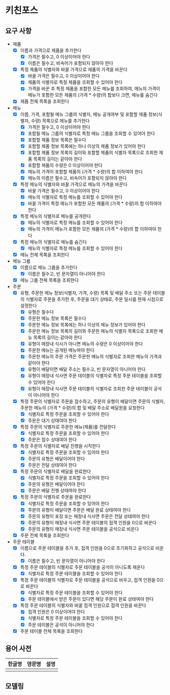 # 키친포스

## 요구 사항

- 제품
    - [x] 이름과 가격으로 제품을 추가한다
        - [x] 가격은 필수고, 0 이상이어야 한다
        - [x] 이름은 필수고, 비속어가 포함되지 않아야 한다
    - [x] 특정 제품의 식별자와 바꿀 가격으로 제품의 가격을 바꾼다
        - [x] 바꿀 가격은 필수고, 0 이상이어야 한다
        - [x] 제품의 식별자로 특정 제품을 조회할 수 있어야 한다
        - [x] 가격을 바꾼 후 특정 제품을 포함한 모든 메뉴를 조회하여, 메뉴의 가격이 메뉴가 포함한 모든 제품의 (가격 * 수량)의 합보다 크면, 메뉴를 숨긴다
    - [x] 제품 전체 목록을 조회한다
- 메뉴
    - [x] 이름, 가격, 포함될 메뉴 그룹의 식별자, 메뉴 공개여부 및 포함할 제품 정보(식별자, 수량) 목록으로 메뉴를 추가한다
        - [x] 가격은 필수고, 0 이상이어야 한다
        - [x] 포함될 메뉴 그룹의 식별자로 특정 메뉴 그룹을 조회할 수 있어야 한다
        - [x] 포함할 제품 정보 목록은 필수다
        - [x] 포함할 제품 정보 목록에는 하나 이상의 제품 정보가 있어야 한다
        - [x] 포함할 제품 정보 목록의 길이와 포함할 제품의 식별자 목록으로 조회한 제품 목록의 길이는 같아야 한다
        - [x] 포함할 제품의 수량은 0 이상이어야 한다
        - [x] 메뉴의 가격이 포함할 제품의 (가격 * 수량)의 합 이하여야 한다
        - [x] 메뉴의 이름은 필수고, 비속어가 포함되지 않아야 한다
    - [x] 특정 메뉴의 식별자와 바꿀 가격으로 메뉴의 가격을 바꾼다
        - [x] 바꿀 가격은 필수고, 0 이상이어야 한다
        - [x] 메뉴의 식별자로 특정 메뉴를 조회할 수 있어야 한다
        - [x] 바꿀 가격이 특정 메뉴가 포함한 모든 제품의 (가격 * 수량)의 합 이하여야 한다
    - [x] 특정 메뉴의 식별자로 메뉴를 공개한다
        - [x] 메뉴의 식별자로 특정 메뉴를 조회할 수 있어야 한다
        - [x] 메뉴의 가격이 메뉴가 포함한 모든 제품의 (가격 * 수량)의 합 이하여야 한다
    - [x] 특정 메뉴의 식별자로 메뉴를 숨긴다
        - [x] 메뉴의 식별자로 특정 메뉴를 조회할 수 있어야 한다
    - [x] 메뉴 전체 목록을 조회한다
- 메뉴 그룹
    - [x] 이름으로 메뉴 그룹을 추가한다
        - [x] 이름은 필수고, 빈 문자열이 아니어야 한다
    - [x] 메뉴 그룹 전체 목록을 조회한다
- 주문
    - [x] 유형, 주문한 메뉴 정보(식별자, 가격, 수량) 목록 및 배달 주소 또는 주문 테이블의 식별자로 주문을 추가한 후, 
            주문을 대기 상태로, 주문 일시를 현재 시점으로 설정한다
        - [x] 유형은 필수다
        - [x] 주문한 메뉴 정보 목록은 필수다
        - [x] 주문한 메뉴 정보 목록에는 하나 이상의 메뉴 정보가 있어야 한다
        - [x] 주문한 메뉴 정보 목록의 길이와 주문한 메뉴의 식별자 목록으로 조회한 메뉴 목록의 길이는 같아야 한다
        - [x] 유형이 매장내 식사가 아니면 메뉴의 수량은 0 이상이어야 한다
        - [x] 주문한 메뉴는 공개된 메뉴여야 한다
        - [x] 주문한 메뉴의 주문 가격은 주문한 메뉴의 식별자로 조회한 메뉴의 가격과 같아야 한다
        - [x] 유형이 배달이면 배달 주소는 필수고, 빈 문자열이 아니어야 한다
        - [x] 유형이 매장내 식사면 주문 테이블의 식별자로 특정 주문 테이블을 조회할 수 있어야 한다
        - [x] 유형이 매장내 식사면 주문 테이블의 식별자로 조회한 주문 테이블이 공석이 아니어야 한다
    - [x] 특정 주문의 식별자로 주문을 접수하고, 
            주문의 유형이 배달이면 주문의 식별자, 주문한 메뉴의 (가격 * 수량)의 합 및 배달 주소로 배달원을 요청한다
        - [x] 식별자로 특정 주문을 조회할 수 있어야 한다
        - [x] 주문은 대기 상태여야 한다
    - [x] 특정 주문의 식별자로 주문한 메뉴(제품)를 전달한다
        - [x] 식별자로 특정 주문을 조회할 수 있어야 한다
        - [x] 주문은 접수 상태여야 한다
    - [x] 특정 주문의 식별자로 배달 진행을 시작한다
        - [x] 식별자로 특정 주문을 조회할 수 있어야 한다
        - [x] 주문의 유형은 배달이어야 한다
        - [x] 주문은 전달 상태여야 한다
    - [x] 특정 주문의 식별자로 배달을 완료한다
        - [x] 식별자로 특정 주문을 조회할 수 있어야 한다
        - [x] 주문의 유형은 배달이어야 한다
        - [x] 주문은 배달 진행 상태여야 한다
    - [x] 특정 주문의 식별자로 주문을 완료한다
        - [x] 식별자로 특정 주문을 조회할 수 있어야 한다
        - [x] 주문의 유형이 배달이면 주문은 배달 완료 상태여야 한다
        - [x] 주문의 유형이 포장 또는 매장내 식사면 주문은 전달 상태여야 한다
        - [x] 주문의 유형이 매장내 식사면 주문 테이블의 접객 인원을 0으로 바꾼다
        - [x] 주문의 유형이 매장내 식사면 주문 테이블을 공석으로 비운다
    - [x] 주문 전체 목록을 조회한다
- 주문 테이블
    - [x] 이름으로 주문 테이블을 추가 후, 접객 인원을 0으로 초기화하고 공석으로 비운다.
        - [x] 이름은 필수고, 빈 문자열이 아니어야 한다
    - [x] 특정 주문 테이블의 식별자로 주문 테이블을 공석이 아니도록 채운다
        - [x] 식별자로 특정 주문 테이블을 조회할 수 있어야 한다
    - [x] 특정 주문 테이블의 식별자로 주문 테이블을 공석으로 비우고, 접객 인원을 0으로 바꾼다
        - [x] 식별자로 특정 주문 테이블을 조회할 수 있어야 한다
        - [x] 주문 테이블에서 받은 주문이 있다면 해당 주문이 완료 상태여야 한다
    - [x] 특정 주문 테이블의 식별자와 바꿀 접객 인원으로 접객 인원을 바꾼다
        - [x] 접객 인원은 0 이상이어야 한다
        - [x] 식별자로 특정 주문 테이블을 조회할 수 있어야 한다
        - [x] 주문 테이블은 공석이 아니어야 한다
    - [x] 주문 테이블 전체 목록을 조회한다

## 용어 사전

| 한글명 | 영문명 | 설명 |
| --- | --- | --- |
|  |  |  |

## 모델링
